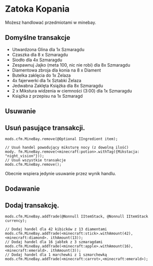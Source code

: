 # Zatoka Kopania

Możesz handlować przedmiotami w minebay.

## Domyślne transakcje

- Utwardzona Glina dla 1x Szmaragdu
- Czaszka dla 8 x Szmaragdu
- Siodło dla 4x Szmaragdu
- Zespawnuj Jajko (meta 100, nic nie robi) dla 8x Szmaragdu
- Diamentowa zbroja dla konia na 8 x Diament
- Butelka zaklęcia do 1x Żelaza
- 4x fajerwerki dla 1x Sztabki Żelaza
- Jedwabna Zaklęta Książka dla 8x Szmaragdu
- 2 x Mikstura widzenia w ciemności (3:00) dla 1x Szmaragdu
- Książka z przepisu na 1x Szmaragd

## Usuwanie

## Usuń pasujące transakcji.

```zenscript
mods.cfm.MineBay.remove(@Optional IIngredient item);

// Usuń handel powodujący miksturę nocy (z dowolną ilość)
mody. fm.MineBay.remove(<minecraft:potion>.withTag({Mikstacja: "night_vision"}));
// Usuń wszystkie transakcje
mods.cfm.MineBay.remove();
```

Obecnie wspiera jedynie usuwanie przez wynik handlu.

## Dodawanie

## Dodaj transakcję.

```zenscript
mods.cfm.MineBay.addTrade(@Nonnull IItemStack, @Nonnull IItemStack currency);

// Dodaj handel dla 42 kibicków z 13 diamentami
mods.cfm.MineBay.addTrade(<minecraft:stick>.withAmount(42),<minecraft:diamond>. ithAmount(13));
// Dodaj handel dla 16 jabłek z 3 szmaragdami
mods.cfm.MineBay.addTrade(<minecraft:apple>.withAmount(16),<minecraft:emerald>. ithAmount(3));
// Dodaj handel dla 1 marchewki z 1 szmarchewką
mods.cfm.MineBay.addTrade(<minecraft:carrot>,<minecraft:emerald>);
```